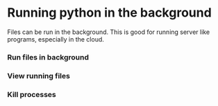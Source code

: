 # Running python in the background

Files can be run in the background. This is good for running server like programs, especially in the cloud.

### Run files in background

### View running files

### Kill processes

